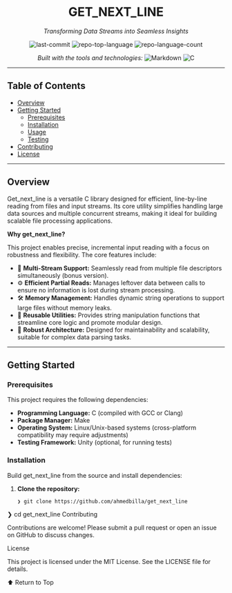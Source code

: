 <div align="center">

# GET_NEXT_LINE
*Transforming Data Streams into Seamless Insights*

<img alt="last-commit" src="https://img.shields.io/github/last-commit/ahmedbilla/get_next_line?style=flat&logo=git&logoColor=white&color=0080ff">
<img alt="repo-top-language" src="https://img.shields.io/github/languages/top/ahmedbilla/get_next_line?style=flat&color=0080ff">
<img alt="repo-language-count" src="https://img.shields.io/github/languages/count/ahmedbilla/get_next_line?style=flat&color=0080ff">

*Built with the tools and technologies:*
<img alt="Markdown" src="https://img.shields.io/badge/Markdown-000000.svg?style=flat&logo=Markdown&logoColor=white">
<img alt="C" src="https://img.shields.io/badge/C-A8B9CC.svg?style=flat&logo=C&logoColor=black">

</div>

---

## Table of Contents
- [Overview](#overview)
- [Getting Started](#getting-started)
  - [Prerequisites](#prerequisites)
  - [Installation](#installation)
  - [Usage](#usage)
  - [Testing](#testing)
- [Contributing](#contributing)
- [License](#license)

---

## Overview
Get_next_line is a versatile C library designed for efficient, line-by-line reading from files and input streams. Its core utility simplifies handling large data sources and multiple concurrent streams, making it ideal for building scalable file processing applications.

**Why get_next_line?**

This project enables precise, incremental input reading with a focus on robustness and flexibility. The core features include:
- 🧩 **Multi-Stream Support:** Seamlessly read from multiple file descriptors simultaneously (bonus version).
- ⚙️ **Efficient Partial Reads:** Manages leftover data between calls to ensure no information is lost during stream processing.
- 🛠️ **Memory Management:** Handles dynamic string operations to support large files without memory leaks.
- 🚀 **Reusable Utilities:** Provides string manipulation functions that streamline core logic and promote modular design.
- 🔄 **Robust Architecture:** Designed for maintainability and scalability, suitable for complex data parsing tasks.

---

## Getting Started

### Prerequisites
This project requires the following dependencies:
- **Programming Language:** C (compiled with GCC or Clang)
- **Package Manager:** Make
- **Operating System:** Linux/Unix-based systems (cross-platform compatibility may require adjustments)
- **Testing Framework:** Unity (optional, for running tests)

### Installation
Build get_next_line from the source and install dependencies:
1. **Clone the repository:**
   ```sh
   ❯ git clone https://github.com/ahmedbilla/get_next_line

❯ cd get_next_line
Contributing

Contributions are welcome! Please submit a pull request or open an issue on GitHub to discuss changes.



License

This project is licensed under the MIT License. See the LICENSE file for details.



⬆ Return to Top
